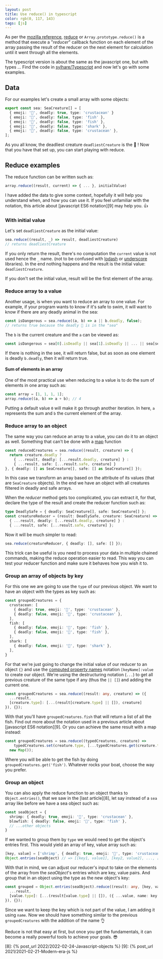 ```yaml
---
layout: post
title: Use reduce() in typescript
color: rgb(0, 117, 143)
tags: [js]
---
```


As per the [mozilla reference][1], [reduce][2] or `Array.prototype.reduce()` is a method that 
execute a "_reducer_" callback function on each element of the array passing the result 
of the reducer on the next element for calculation until it went through all the elements.

The typescript version is about the same as the javascript one, but with types ...
Find the code in [sylhare/Typescript][3] and now let's go with some examples. 

## Data

For our examples let's create a small array with some objects:

```ts
export const sea: SeaCreature[] = [
  { emoji: '🦐', deadly: true, type: 'crustacean' }
  { emoji: '🐡', deadly: false, type: 'fish' },
  { emoji: '🐠', deadly: false, type: 'fish' },
  { emoji: '🦈', deadly: false, type: 'shark' },
  { emoji: '🦀', deadly: false, type: 'crustacean' },
];
```

As you all know, the deadliest creature `deadliestCreature` is the 🦐 !
Now that you have that set up, you can start playing with reduce.

## Reduce examples

The reduce function can be written such as:

```ts
array.reduce((result, current) => { ... }, initialValue)
```

I have added the data to give some context, hopefully it will help you understand when,
and how you can use it.
If you feel unfamiliar with the notation, this article about [javascript ES6 notation][9] may 
help you. 👍

### With initial value

Let's set `deadliestCreature` as the initial value:

```ts
sea.reduce((result, _) => result, deadliestCreature)
// returns deadliestCreature
```

If you only return the result, there's no computation the `current` value is not used hence the `_` name.
(not to be confused with [lodash][4] or [underscore][5] libraries).
In the end nothing happens and the result is the initial value: `deadliestCreature`.

If you don't set the initial value, result will be the first element of the array.

### Reduce array to a value

Another usage, is when you want to reduce an array to one value.
For example, if your program wants to know if it's safe to swim, it will want to know
if there are any deadly animal in the sea:

```ts
const isDangerous = sea.reduce((a, b) => a || b.deadly, false);
// returns true because the deadly 🦐 is in the "sea" 
```

The `b` is the current creature and the `a` can be viewed as:

```ts
const isDangerous = sea[0].isDeadly || sea[1].isDeadly || ... || sea[sea.length - 1].isDeadly 
```

If there is nothing in the see, it will return false, but as soon as one element is deadly `b.deadly`,
then it will return true.

#### Sum of elements in an array

One of the most practical use when reducing to a value is to do the sum of elements
in one array such as:

```ts
const array = [1, 1, 1, 1];
array.reduce((a, b) => a + b); // 4
```

Putting a default value `0` will make it go through another iteration.
In here, `a` represents the sum and `b` the current element of the array.

### Reduce array to an object

The same way you can reduce an array to a value, you can do it to an object as well.
Something that can't be done with a [map][6] function

```ts
const reducedCreatures = sea.reduce((result, creature) => {
  return creature.deadly ?
    { ...result, deadly: [...result.deadly, creature] } :
    { ...result, safe: [...result.safe, creature] }
}, { deadly: [] as SeaCreature[], safe: [] as SeaCreature[] });
```

In this case we transform an array based on the attribute of its values (that are `SeaCreature` objects).
In the end we have an object with all creatures filtered in deadly and safe arrays.

When the _reducer_ method gets too complicated, you can extract it, for that,
declare the type of the result and create the reducer function such as:

```ts
type DeadlySafe = { deadly: SeaCreature[], safe: SeaCreature[] };
const creatureReducer = (result: DeadlySafe, creature: SeaCreature) => creature.deadly ?
  { ...result, deadly: [...result.deadly, creature] } :
  { ...result, safe: [...result.safe, creature] };
```

Now it will be much simpler to read:

```ts
sea.reduce(creatureReducer, { deadly: [], safe: [] });
```

This trick can be useful is you need to process your data in multiple chained commands,
making the reduce operation easier to read.
This way you can test your reducer function and make sure it behaves how you wish it to.

### Group an array of objects by key

For this one we are going to use the `type` of our previous object.
We want to have an object with the types as key such as:

```ts
const groupedCreatures = {
  crustacean: [
    { deadly: true, emoji: '🦐', type: 'crustacean' },
    { deadly: false, emoji: '🦀', type: 'crustacean' },
  ],
  fish: [
    { deadly: false, emoji: '🐡', type: 'fish' },
    { deadly: false, emoji: '🐠', type: 'fish' },
  ],
  shark: [
    { deadly: false, emoji: '🦈', type: 'shark' },
  ],
}
```

For that we're just going to change the initial value of our reducer to an object `{}`
and use the [computed property names][7] notation `[keyName]:value` to create our object.
We're using the destructuring notation (`...`) to get all previous creature of the same type
if any (thus the `|| []`) and adding the current one.

```ts
const groupedCreatures = sea.reduce((result: any, creature) => ({
  ...result,
  [creature.type]: [...(result[creature.type] || []), creature]
}), {});
```

With that you'll have `groupedCreatures.fish` that will return a list of all the fish.
Find out more about the notation used in a previous article about [javascript ES6 notation][9].
Or you can achieve the same result with a map instead:

```ts
const groupedCreatures = sea.reduce((typedCreatures, creature) =>
    typedCreatures.set(creature.type, [...typedCreatures.get(creature.type) || [], creature]),
  new Map());
```

Where you will be able to get the fish by doing `groupedCreatures.get('fish')`. 
Whatever rocks your boat, choose the way you prefer. 

### Group an object

You can also apply the reduce function to an object thanks to `Object.entries()`,
that we saw in the [last article][8], let say instead of a `sea` array like before we have a
sea object such as:

```ts
const seaObject = {
  shrimp: { deadly: true, emoji: '🦐', type: 'crustacean' },
  blowfish: { deadly: false, emoji: '🐡', type: 'fish' },
  // ...other objects
}
```

If we wanted to group them by `type` we would need to get the object's entries first.
This would yield an array of key, value array such as:

```ts
[key, value] = ['shrimp', { deadly: true, emoji: '🦐', type: 'crustacean' }]
Object.entries(seaObject) // => [[key1, value1], [key2, value2], ..., [keyN, valueN]]
```

With that in mind, we can adjust our reducer's input to take on the elements of the array
from the _seaObject_'s entries which are key, value pairs. 
And group that in an object using the type as the new object's key:

```ts
const grouped = Object.entries(seaObject).reduce((result: any, [key, value]) => ({
  ...result,
  [value.type]: [...(result[value.type] || []), ({ ...value, name: key })]
}), {});
```

Since we want to keep the key which is not part of the value, I am adding it using `name`.
Now we should have something similar to the previous `groupedCreatures` with the addition
of the name 👌

Reduce is not that easy at first, but once you get the fundamentals, it can become a really
powerful tools to achieve your goals. 😎

[1]: https://developer.mozilla.org/en-US/docs/Web/JavaScript/Reference
[2]: https://developer.mozilla.org/en-US/docs/Web/JavaScript/Reference/Global_Objects/Array/reduce
[3]: https://github.com/sylhare/Typescript
[4]: https://lodash.com/
[5]: https://underscorejs.org/
[6]: https://developer.mozilla.org/en-US/docs/Web/JavaScript/Reference/Global_Objects/Array/map
[7]: https://developer.mozilla.org/en-US/docs/Web/JavaScript/Reference/Operators/Object_initializer#computed_property_names
[8]: {% post_url 2022/2022-02-24-Javascript-objects %}
[9]: {% post_url 2021/2021-02-21-Modern-era-js %}
